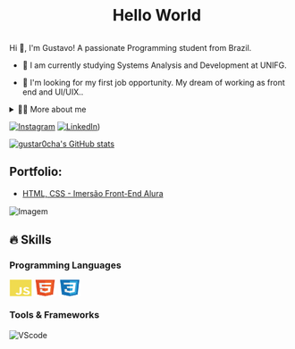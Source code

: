 
<!--título-->
<div id="user-content-toc">
  <ul align="center">
    <summary><h1 style="display: inline-block">Hello World</h1></summary>
</div>

<!-- Presentation -->
<p>
  Hi 👋, I'm Gustavo! A passionate Programming student from Brazil.

  - 🌱 I am currently studying Systems Analysis and Development at UNIFG.

  - 🔭 I'm looking for my first job opportunity. My dream of working as front end and UI/UIX..
</p>

<!-- Dropdown -->
<details>
  <summary>👨‍💻 More about me</summary>

  - 💬 I am 22 years old and currently live in Brazil. Studying to be Fluent in English and have experience with HTML, CSS, Java, Javascript. I also have important skills such as creativity, communication, marketing, analytical skills, people management and social media.

  - ⚡ I like to play games, read a good book, manga or comics, as well as watch movies and series! I believe that our personal interests contribute to a more accurate perception of things and to solving problems. \o/
</details>

<!-- Links -->
[![Instagram](https://img.shields.io/badge/Instagram-E4405F?style=for-the-badge&logo=instagram&logoColor=white)]([https://www.instagram.com/toquinhaman/](https://www.instagram.com/gustavo.r0/))
[![LinkedIn](https://img.shields.io/badge/LinkedIn-0077B5?style=for-the-badge&logo=linkedin&logoColor=white)](https://www.linkedin.com/in/gustavo-rocha-62993a277/))

<!-- GithubStats -->
[![gustar0cha's GitHub stats](https://github-readme-stats.vercel.app/api?username=gustar0cha)](https://github.com/anuraghazra/github-readme-stats)

<!-- Portfolio -->
## Portfolio:
- [HTML, CSS - Imersão Front-End Alura](https://github.com/Gustar0cha/frontendalura)

<!-- GIF -->
<p align="left">
  <img align="center" src="https://github.com/VariableBee/VariableBee/assets/77739311/4e9f41af-6b57-49a7-b15a-74322e96b4d7" alt="Imagem">
</p>

## 🔥 Skills
<!-- Skills: Programming Languages -->
  <div style="flex-basis: 48%;">
    <h3>Programming Languages</h3>
    <img align="center" alt="Js" height="30" width="40" src="https://raw.githubusercontent.com/devicons/devicon/master/icons/javascript/javascript-plain.svg">
    <img align="center" alt="HTML" height="30" width="40" src="https://raw.githubusercontent.com/devicons/devicon/master/icons/html5/html5-original.svg">
    <img align="center" alt="CSS" height="30" width="40" src="https://raw.githubusercontent.com/devicons/devicon/master/icons/css3/css3-original.svg">
  </div>
  
  <!-- Skills: Tools & Frameworks -->
  <div style="flex-basis: 48%;">
    <h3>Tools & Frameworks</h3>
    <img align="center" alt="VScode" height="30" width="40" src="https://cdn.jsdelivr.net/gh/devicons/devicon/icons/vscode/vscode-original.svg">
  </div>
  
  <!-- Skills: Libraries -->
